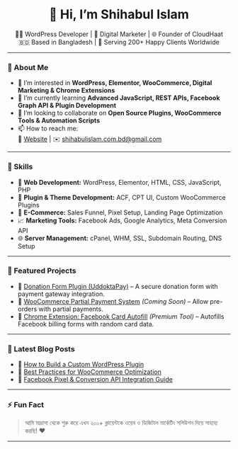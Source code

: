 <h1 align="center">👋 Hi, I’m Shihabul Islam</h1>

<p align="center">
  🧑‍💻 WordPress Developer | 🎯 Digital Marketer | 🌐 Founder of CloudHaat <br>
  🇧🇩 Based in Bangladesh | 💼 Serving 200+ Happy Clients Worldwide
</p>

---

### 🚀 About Me

- 👀 I’m interested in **WordPress, Elementor, WooCommerce, Digital Marketing & Chrome Extensions**
- 🌱 I’m currently learning **Advanced JavaScript, REST APIs, Facebook Graph API & Plugin Development**
- 💞️ I’m looking to collaborate on **Open Source Plugins, WooCommerce Tools & Automation Scripts**
- 📫 How to reach me:  
  🔗 [Website](https://shihabulislam.com.bd) | ✉️ shihabulislam.com.bd@gmail.com

---

### 🧠 Skills

- 🔧 **Web Development:** WordPress, Elementor, HTML, CSS, JavaScript, PHP  
- 🧩 **Plugin & Theme Development:** ACF, CPT UI, Custom WooCommerce Plugins  
- 🛒 **E-Commerce:** Sales Funnel, Pixel Setup, Landing Page Optimization  
- 📈 **Marketing Tools:** Facebook Ads, Google Analytics, Meta Conversion API  
- 🌐 **Server Management:** cPanel, WHM, SSL, Subdomain Routing, DNS Setup

---

### 🚀 Featured Projects

- 🔹 [Donation Form Plugin (UddoktaPay)](https://github.com/shihabulislam-com-bd/donation-form-by-uddoktapay) – A secure donation form with payment gateway integration.
- 🔹 [WooCommerce Partial Payment System](#) *(Coming Soon)* – Allow pre-orders with partial payments.
- 🔹 [Chrome Extension: Facebook Card Autofill](https://github.com/shihabulislam-com-bd/card-autofill-extension) *(Premium Tool)* – Autofills Facebook billing forms with random card data.

---

### 📰 Latest Blog Posts

- 📝 [How to Build a Custom WordPress Plugin](https://shihabulislam.com.bd/blog/plugin-dev)
- 📝 [Best Practices for WooCommerce Optimization](https://shihabulislam.com.bd/blog/woocommerce-seo)
- 📝 [Facebook Pixel & Conversion API Integration Guide](https://shihabulislam.com.bd/blog/fb-pixel)

---

### ⚡ Fun Fact

> আমি মাদ্রাসা থেকে শুরু করে এখন ২০০+ ক্লায়েন্টকে ওয়েব ও ডিজিটাল মার্কেটিং সলিউশন দিয়ে সাহায্য করছি! ❤️

---

<!---
shihabulislam-com-bd/shihabulislam-com-bd is a ✨ special ✨ repository because its `README.md` (this file) appears on your GitHub profile.
You can click the Preview link to take a look at your changes.
--->

